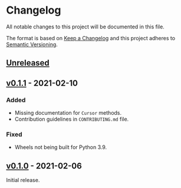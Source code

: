 # Changelog
All notable changes to this project will be documented in this file.

The format is based on [Keep a Changelog](http://keepachangelog.com/en/1.0.0/)
and this project adheres to [Semantic Versioning](http://semver.org/spec/v2.0.0.html).


## [Unreleased]

[Unreleased]: https://github.com/althonos/iocursor/compare/v0.1.1...HEAD


## [v0.1.1] - 2021-02-10

[v0.1.1]: https://github.com/althonos/iocursor/compare/v0.1.0...v0.1.1

### Added
- Missing documentation for `Cursor` methods.
- Contribution guidelines in `CONTRIBUTING.md` file.

### Fixed
- Wheels not being built for Python 3.9.


## [v0.1.0] - 2021-02-06

[v0.1.0]: https://github.com/althonos/iocursor/compare/f47f405...v0.1.0

Initial release.
